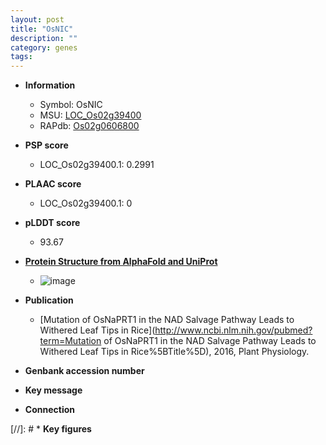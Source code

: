 ```yaml
---
layout: post
title: "OsNIC"
description: ""
category: genes
tags: 
---
```


* **Information**  
    + Symbol: OsNIC  
    + MSU: [LOC_Os02g39400](http://rice.plantbiology.msu.edu/cgi-bin/ORF_infopage.cgi?orf=LOC_Os02g39400)  
    + RAPdb: [Os02g0606800](http://rapdb.dna.affrc.go.jp/viewer/gbrowse_details/irgsp1?name=Os02g0606800)  

* **PSP score**  
    + LOC_Os02g39400.1: 0.2991 

* **PLAAC score**  
    + LOC_Os02g39400.1: 0 

* **pLDDT score**
    + 93.67

* **[Protein Structure from AlphaFold and UniProt](https://www.uniprot.org/uniprotkb/Q6K1Z7/entry#structure)**
    + ![image](https://ricepsp.github.io/images/Q6/AF-Q6K1Z7-F1.png)

* **Publication**  
    + [Mutation of OsNaPRT1 in the NAD Salvage Pathway Leads to Withered Leaf Tips in Rice](http://www.ncbi.nlm.nih.gov/pubmed?term=Mutation of OsNaPRT1 in the NAD Salvage Pathway Leads to Withered Leaf Tips in Rice%5BTitle%5D), 2016, Plant Physiology.

* **Genbank accession number**  

* **Key message**  

* **Connection**  

[//]: # * **Key figures**  


